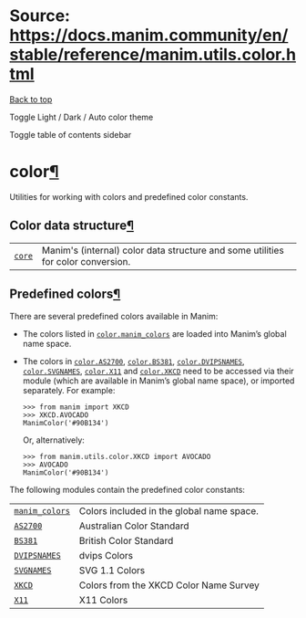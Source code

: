 # Source: https://docs.manim.community/en/stable/reference/manim.utils.color.html

[Back to top](#)

Toggle Light / Dark / Auto color theme

Toggle table of contents sidebar

color[¶](#module-manim.utils.color "Link to this heading")
==========================================================

Utilities for working with colors and predefined color constants.

Color data structure[¶](#color-data-structure "Link to this heading")
---------------------------------------------------------------------

|  |  |
| --- | --- |
| [`core`](manim.utils.color.core.html#module-manim.utils.color.core "manim.utils.color.core") | Manim's (internal) color data structure and some utilities for color conversion. |

Predefined colors[¶](#predefined-colors "Link to this heading")
---------------------------------------------------------------

There are several predefined colors available in Manim:

* The colors listed in [`color.manim_colors`](manim.utils.color.manim_colors.html#module-manim.utils.color.manim_colors "manim.utils.color.manim_colors") are loaded into
  Manim’s global name space.
* The colors in [`color.AS2700`](manim.utils.color.AS2700.html#module-manim.utils.color.AS2700 "manim.utils.color.AS2700"), [`color.BS381`](manim.utils.color.BS381.html#module-manim.utils.color.BS381 "manim.utils.color.BS381"),
  [`color.DVIPSNAMES`](manim.utils.color.DVIPSNAMES.html#module-manim.utils.color.DVIPSNAMES "manim.utils.color.DVIPSNAMES"), [`color.SVGNAMES`](manim.utils.color.SVGNAMES.html#module-manim.utils.color.SVGNAMES "manim.utils.color.SVGNAMES"), [`color.X11`](manim.utils.color.X11.html#module-manim.utils.color.X11 "manim.utils.color.X11") and
  [`color.XKCD`](manim.utils.color.XKCD.html#module-manim.utils.color.XKCD "manim.utils.color.XKCD") need to be accessed via their module (which are available
  in Manim’s global name space), or imported separately. For example:

  ```
  >>> from manim import XKCD
  >>> XKCD.AVOCADO
  ManimColor('#90B134')

  ```

  Or, alternatively:

  ```
  >>> from manim.utils.color.XKCD import AVOCADO
  >>> AVOCADO
  ManimColor('#90B134')

  ```

The following modules contain the predefined color constants:

|  |  |
| --- | --- |
| [`manim_colors`](manim.utils.color.manim_colors.html#module-manim.utils.color.manim_colors "manim.utils.color.manim_colors") | Colors included in the global name space. |
| [`AS2700`](manim.utils.color.AS2700.html#module-manim.utils.color.AS2700 "manim.utils.color.AS2700") | Australian Color Standard |
| [`BS381`](manim.utils.color.BS381.html#module-manim.utils.color.BS381 "manim.utils.color.BS381") | British Color Standard |
| [`DVIPSNAMES`](manim.utils.color.DVIPSNAMES.html#module-manim.utils.color.DVIPSNAMES "manim.utils.color.DVIPSNAMES") | dvips Colors |
| [`SVGNAMES`](manim.utils.color.SVGNAMES.html#module-manim.utils.color.SVGNAMES "manim.utils.color.SVGNAMES") | SVG 1.1 Colors |
| [`XKCD`](manim.utils.color.XKCD.html#module-manim.utils.color.XKCD "manim.utils.color.XKCD") | Colors from the XKCD Color Name Survey |
| [`X11`](manim.utils.color.X11.html#module-manim.utils.color.X11 "manim.utils.color.X11") | X11 Colors |